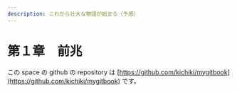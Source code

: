 ```yaml
---
description: これから壮大な物語が始まる（予感）
---
```


# 第１章　前兆

この space の github の repository は [https://github.com/kichiki/mygitbook](https://github.com/kichiki/mygitbook) です。
